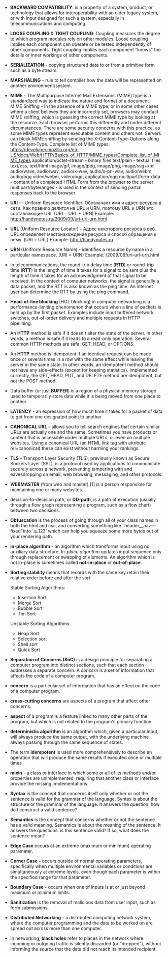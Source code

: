 * __BACKWARD COMPATIBILITY__:
    is a property of a system, product, or technology that allows for interoperability
    with an older legacy system, or with input designed for such a system, especially
    in telecommunications and computing.

* __LOOSE COUPLING__ & __TIGHT COUPLING__:
    Coupling measures the degree to which program modules rely on other modules.
    Loose coupling implies each component can operate or be tested independently of other
    components. Tight coupling implies each component "knows" the details or inner
    workings of other components.

* __SERIALIZATION__ - copying structured data to or from a primitive form such as a byte stream.

* __MARSHALING__ - rule to tell compiler how the data will be represented on another environment/system.

* __MIME__ - The Multipurpose Internet Mail Extensions (MIME) type is a standardized way to indicate the
    nature and format of a document.
    MIME Sniffing - In the absence of a MIME type, or in some other cases where a client
    believes they are incorrectly set, browsers may conduct MIME sniffing, which is guessing
    the correct MIME type by looking at the resource. Each browser performs this differently and
    under different circumstances. There are some security concerns with this practice, as some
    MIME types represent executable content and others not. Servers can block MIME sniffing
    by sending the X-Content-Type-Options along the Content-Type.
    Complete list of MIME types:
        https://developer.mozilla.org/en-US/docs/Web/HTTP/Basics_of_HTTP/MIME_types/Complete_list_of_MIME_types
    application/octet-stream - binary files
    text/plain - textual files
    text/css, text/html
    image/gif, image/jpeg, image/png, image/svg+xml
    audio/wave, audio/wav, audio/x-wav, audio/x-pn-wav, audio/webm, audio/ogg
    video/webm, video/ogg, application/ogg
    multipart/form-data - content of a completed HTML Form from the browser to the server
    multipart/byteranges - is used in the context of sending partial responses back to the browser

* __URI__ — Uniform Resource Identifier. Обозначает имя и адрес ресурса в сети. Как правило делится на
    URL и URN, поэтому URL и URN это составляющие URI. (URI = URL + URN)
    Example: http://handynotes.ru/2009/09/uri-url-urn.html

* __URL__ (Uniform Resource Locator) -  Адрес некоторого ресурса в веб. URL определяет местонахождение
    ресурса и способ обращения к нему. (URI = URL)
    Example: http://handynotes.ru

* __URN__ (Unifrorm Resource Name) - identifies a resource by name in a particular namespace. (URI = URN)
    Example: /2009/09/uri-url-urn.html

* In telecommunications, the round-trip delay time (__RTD__) or round-trip time (__RTT__) is the length of time
    it takes for a signal to be sent plus the length of time it takes for an acknowledgment of that
    signal to be received.
    In the context of computer networks, the signal is generally a data packet, and the RTT is also
    known as the ping time. An internet user can determine the RTT by using the ping command.

* __Head-of-line blocking__ (HOL blocking) in computer networking is a performance-limiting phenomenon that
    occurs when a line of packets is held up by the first packet. Examples include input buffered network
    switches, out-of-order delivery and multiple requests in HTTP pipelining.

* An __HTTP__ method is safe if it doesn't alter the state of the server. In other words, a method is
    safe if it leads to a read-only operation. Several common HTTP methods are safe: GET, HEAD, or OPTIONS

* An __HTTP__ method is idempotent if an identical request can be made once or several times in a row
    with the same effect while leaving the server in the same state. In other words, an idempotent
    method should not have any side-effects (except for keeping statistics). Implemented correctly,
    the GET, HEAD, PUT, and DELETE method are idempotent, but not the POST method.

* Data buffer (or just __BUFFER__) is a region of a physical memory storage used to temporarily store
    data while it is being moved from one place to another.

* __LATENCY__ - an expression of how much time it takes for a packet of data to get from one
    designated point to another

* __CANONICAL URL__ - allows you to tell search engines that certain similar URLs are actually one
    and the same. Sometimes you have products or content that is accessible under multiple URLs,
    or even on multiple websites. Using a canonical URL (an HTML link tag with attribute
    rel=canonical) these can exist without harming your rankings.

* __TLS__ - Transport Layer Security (TLS), previously known as Secure Sockets Layer (SSL), is a protocol
    used by applications to communicate securely across a network, preventing tampering with and
    eavesdropping on email, web browsing, messaging, and other protocols.

* __WEBMASTER__ (from web and master),[1] is a person responsible for maintaining one or many websites.

* decision-to-decision path, or __DD-path__, is a path of execution (usually through a flow graph representing a program, such as a flow chart) between two decisions.

* __Obfuscation__ is the process of going through all of your class names in both the html and css, and converting something like ‘.header__nav — fixed’ into ‘.a_123’ which can help you squeeze some more bytes out of your rendering path.

* __in-place algorithm__ - an algorithm which transforms input using no auxiliary data structure. _In-place algorithm_ updates input sequence only through replacement or swapping of elements. An algorithm which is not in-place is sometimes called __not-in-place__ or __out-of-place__.

* __Sorting stability__ means that records with the same key retain their relative order before and after the sort.
    
    Stable Sorting Algorithms:
    * Insertion Sort
    * Merge Sort
    * Bubble Sort
    * Tim Sort

    Unstable Sorting Algorithms:
    * Heap Sort
    * Selection sort
    * Shell sort
    * Quick Sort

* __Separation of Concerns (SoC)__ is a design principle for separating a computer program into distinct sections, such that each section addresses a separate concern. A _concern_ is a set of information that affects the code of a computer program.

* __concern__ is a particular set of information that has an effect on the code of a computer program.

* __cross-cutting concerns__ are aspects of a program that affect other concerns.

* __aspect__ of a program is a feature linked to many other parts of the program, but which is not related to the program's primary function.

* __deterministic algorithm__ is an algorithm which, given a particular input, will always produce the same output, with the underlying machine always passing through the same sequence of states.

* The term __idempotent__ is used more comprehensively to describe an operation that will produce the same results if executed once or multiple times

* __mixin__ - a class or interface in which some or all of its methods and/or properties are unimplemented, requiring that another class or interface provide the missing implementations.

* __Syntax__ is the concept that concerns itself only whether or not the sentence is valid for the grammar of the language. Syntax is about the structure or the grammar of the language. It answers the question: how do I construct a valid sentence?

* __Semantics__ is the concept that concerns whether or not the sentence has a valid meaning. Semantics is about the meaning of the sentence. It answers the questions: is this sentence valid? If so, what does the sentence mean?

* __Edge Case__ occurs at an extreme (maximum or minimum) operating parameter.

* __Corner Case__ - occurs outside of normal operating parameters, specifically when multiple environmental variables or conditions are simultaneously at extreme levels, even though each parameter is within the specified range for that parameter.

* __Boundary Case__ - occurs when one of inputs is at or just beyond maximum or minimum limits.

* __Sanitization__ is the removal of malicious data from user input, such as form submissions.

* __Distributed Networking__ - a distributed computing network system, where the computer programming and the data to be worked on are spread out across more than one computer.

* In networking, __black holes__ refer to places in the network where incoming or outgoing traffic is silently discarded (or "dropped"), without informing the source that the data did not reach its intended recipient.